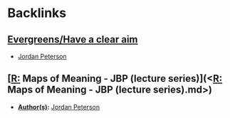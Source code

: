 
# Backlinks
## [Evergreens/Have a clear aim](<Evergreens/Have a clear aim.md>)
- [Jordan Peterson](<Jordan Peterson.md>)

## [[R:](<[R:.md>) Maps of Meaning - JBP (lecture series)](<[R:](<R:.md>) Maps of Meaning - JBP (lecture series).md>)
- **[Author(s)](<Author(s).md>):** [Jordan Peterson](<Jordan Peterson.md>)

